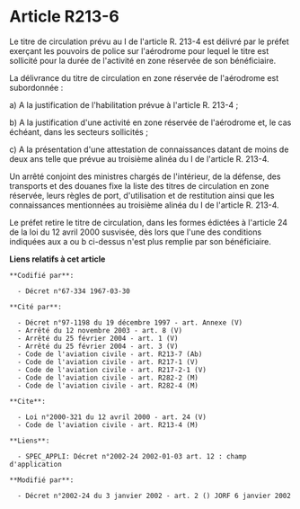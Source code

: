 # Article R213-6

Le titre de circulation prévu au I de l'article R. 213-4 est délivré par le préfet exerçant les pouvoirs de police sur
l'aérodrome pour lequel le titre est sollicité pour la durée de l'activité en zone réservée de son bénéficiaire.

La délivrance du titre de circulation en zone réservée de l'aérodrome est subordonnée :

a) A la justification de l'habilitation prévue à l'article R. 213-4 ;

b) A la justification d'une activité en zone réservée de l'aérodrome et, le cas échéant, dans les secteurs sollicités ;

c) A la présentation d'une attestation de connaissances datant de moins de deux ans telle que prévue au troisième alinéa du I
de l'article R. 213-4.

Un arrêté conjoint des ministres chargés de l'intérieur, de la défense, des transports et des douanes fixe la liste des
titres de circulation en zone réservée, leurs règles de port, d'utilisation et de restitution ainsi que les connaissances
mentionnées au troisième alinéa du I de l'article R. 213-4.

Le préfet retire le titre de circulation, dans les formes édictées à l'article 24 de la loi du 12 avril 2000 susvisée, dès
lors que l'une des conditions indiquées aux a ou b ci-dessus n'est plus remplie par son bénéficiaire.

**Liens relatifs à cet article**

	**Codifié par**:

	  - Décret n°67-334 1967-03-30

	**Cité par**:

	  - Décret n°97-1198 du 19 décembre 1997 - art. Annexe (V)
	  - Arrêté du 12 novembre 2003 - art. 8 (V)
	  - Arrêté du 25 février 2004 - art. 1 (V)
	  - Arrêté du 25 février 2004 - art. 3 (V)
	  - Code de l'aviation civile - art. R213-7 (Ab)
	  - Code de l'aviation civile - art. R217-1 (V)
	  - Code de l'aviation civile - art. R217-2-1 (V)
	  - Code de l'aviation civile - art. R282-2 (M)
	  - Code de l'aviation civile - art. R282-4 (M)

	**Cite**:

	  - Loi n°2000-321 du 12 avril 2000 - art. 24 (V)
	  - Code de l'aviation civile - art. R213-4 (M)

	**Liens**:

	  - SPEC_APPLI: Décret n°2002-24 2002-01-03 art. 12 : champ d'application

	**Modifié par**:

	  - Décret n°2002-24 du 3 janvier 2002 - art. 2 () JORF 6 janvier 2002

